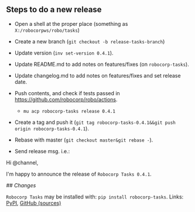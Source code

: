 
Steps to do a new release
---------------------------

- Open a shell at the proper place (something as `X:/robocorpws/robo/tasks`)

- Create a new branch (`git checkout -b release-tasks-branch`)

- Update version (`inv set-version 0.4.1`).

- Update README.md to add notes on features/fixes (on `robocorp-tasks`).

- Update changelog.md to add notes on features/fixes and set release date.

- Push contents, and check if tests passed in https://github.com/robocorp/robo/actions.
  - `mu acp robocorp-tasks release 0.4.1`

- Create a tag and push it (`git tag robocorp-tasks-0.4.1&&git push origin robocorp-tasks-0.4.1`).

- Rebase with master (`git checkout master&git rebase -`).

- Send release msg. i.e.:

Hi @channel,

I'm happy to announce the release of `Robocorp Tasks 0.4.1`.

*## Changes*


`Robocorp Tasks` may be installed with: `pip install robocorp-tasks`.
Links: [PyPI](https://pypi.org/project/robocorp-tasks/), [GitHub (sources)](https://github.com/robocorp/robocorp-tasks)